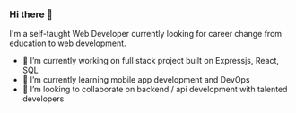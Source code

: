 ### Hi there 👋

I'm a self-taught Web Developer currently looking for career change from education to web development.

- 🔭 I’m currently working on full stack project built on Expressjs, React, SQL
- 🌱 I’m currently learning mobile app development and DevOps
- 👯 I’m looking to collaborate on backend / api development with talented developers
  
<!--
**lichidevops/lichidevops** is a ✨ _special_ ✨ repository because its `README.md` (this file) appears on your GitHub profile.

Here are some ideas to get you started:

- 🔭 I’m currently working on ...
- 🌱 I’m currently learning ...
- 👯 I’m looking to collaborate on ...
- 🤔 I’m looking for help with ...
- 💬 Ask me about ...
- 📫 How to reach me: ...
- 😄 Pronouns: ...
- ⚡ Fun fact: ...
-->
